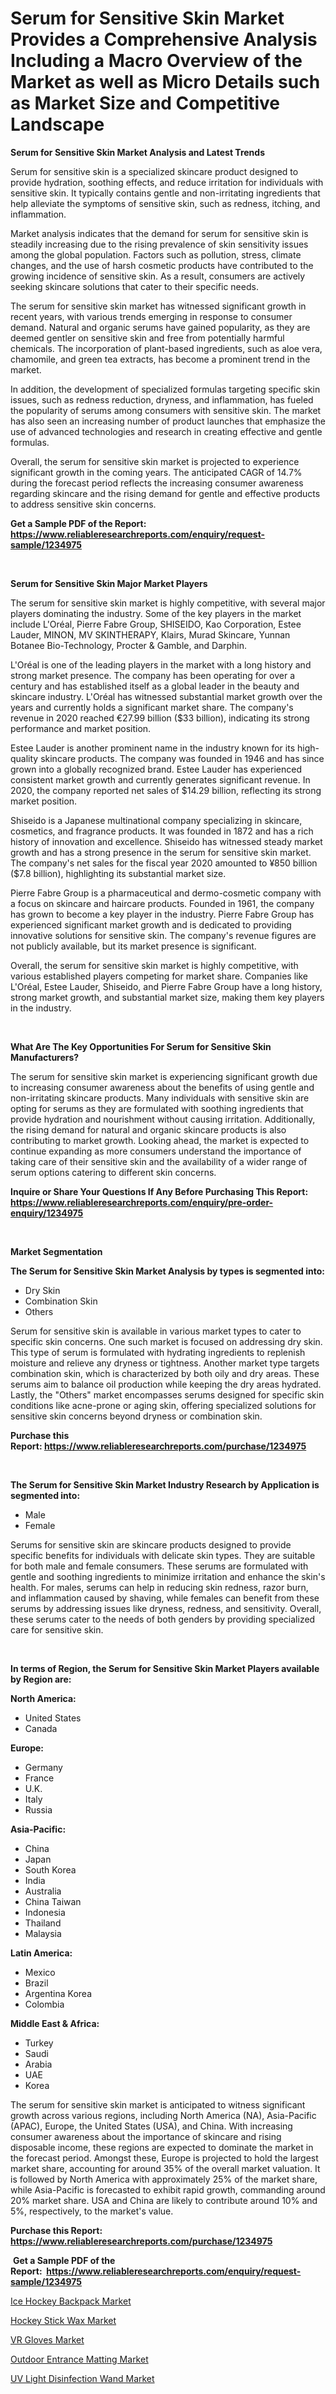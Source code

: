 <p><h1>Serum for Sensitive Skin Market Provides a Comprehensive Analysis Including a Macro Overview of the Market as well as Micro Details such as Market Size and Competitive Landscape</h1></p><p><strong>Serum for Sensitive Skin Market Analysis and Latest Trends</strong></p>
<p><p>Serum for sensitive skin is a specialized skincare product designed to provide hydration, soothing effects, and reduce irritation for individuals with sensitive skin. It typically contains gentle and non-irritating ingredients that help alleviate the symptoms of sensitive skin, such as redness, itching, and inflammation.</p><p>Market analysis indicates that the demand for serum for sensitive skin is steadily increasing due to the rising prevalence of skin sensitivity issues among the global population. Factors such as pollution, stress, climate changes, and the use of harsh cosmetic products have contributed to the growing incidence of sensitive skin. As a result, consumers are actively seeking skincare solutions that cater to their specific needs.</p><p>The serum for sensitive skin market has witnessed significant growth in recent years, with various trends emerging in response to consumer demand. Natural and organic serums have gained popularity, as they are deemed gentler on sensitive skin and free from potentially harmful chemicals. The incorporation of plant-based ingredients, such as aloe vera, chamomile, and green tea extracts, has become a prominent trend in the market.</p><p>In addition, the development of specialized formulas targeting specific skin issues, such as redness reduction, dryness, and inflammation, has fueled the popularity of serums among consumers with sensitive skin. The market has also seen an increasing number of product launches that emphasize the use of advanced technologies and research in creating effective and gentle formulas.</p><p>Overall, the serum for sensitive skin market is projected to experience significant growth in the coming years. The anticipated CAGR of 14.7% during the forecast period reflects the increasing consumer awareness regarding skincare and the rising demand for gentle and effective products to address sensitive skin concerns.</p></p>
<p><strong>Get a Sample PDF of the Report:&nbsp; <a href="https://www.reliableresearchreports.com/enquiry/request-sample/1234975">https://www.reliableresearchreports.com/enquiry/request-sample/1234975</a></strong></p>
<p>&nbsp;</p>
<p><strong>Serum for Sensitive Skin Major Market Players</strong></p>
<p><p>The serum for sensitive skin market is highly competitive, with several major players dominating the industry. Some of the key players in the market include L'Oréal, Pierre Fabre Group, SHISEIDO, Kao Corporation, Estee Lauder, MINON, MV SKINTHERAPY, Klairs, Murad Skincare, Yunnan Botanee Bio-Technology, Procter & Gamble, and Darphin.</p><p>L'Oréal is one of the leading players in the market with a long history and strong market presence. The company has been operating for over a century and has established itself as a global leader in the beauty and skincare industry. L'Oréal has witnessed substantial market growth over the years and currently holds a significant market share. The company's revenue in 2020 reached €27.99 billion ($33 billion), indicating its strong performance and market position.</p><p>Estee Lauder is another prominent name in the industry known for its high-quality skincare products. The company was founded in 1946 and has since grown into a globally recognized brand. Estee Lauder has experienced consistent market growth and currently generates significant revenue. In 2020, the company reported net sales of $14.29 billion, reflecting its strong market position.</p><p>Shiseido is a Japanese multinational company specializing in skincare, cosmetics, and fragrance products. It was founded in 1872 and has a rich history of innovation and excellence. Shiseido has witnessed steady market growth and has a strong presence in the serum for sensitive skin market. The company's net sales for the fiscal year 2020 amounted to ¥850 billion ($7.8 billion), highlighting its substantial market size.</p><p>Pierre Fabre Group is a pharmaceutical and dermo-cosmetic company with a focus on skincare and haircare products. Founded in 1961, the company has grown to become a key player in the industry. Pierre Fabre Group has experienced significant market growth and is dedicated to providing innovative solutions for sensitive skin. The company's revenue figures are not publicly available, but its market presence is significant.</p><p>Overall, the serum for sensitive skin market is highly competitive, with various established players competing for market share. Companies like L'Oréal, Estee Lauder, Shiseido, and Pierre Fabre Group have a long history, strong market growth, and substantial market size, making them key players in the industry.</p></p>
<p>&nbsp;</p>
<p><strong>What Are The Key Opportunities For Serum for Sensitive Skin Manufacturers?</strong></p>
<p><p>The serum for sensitive skin market is experiencing significant growth due to increasing consumer awareness about the benefits of using gentle and non-irritating skincare products. Many individuals with sensitive skin are opting for serums as they are formulated with soothing ingredients that provide hydration and nourishment without causing irritation. Additionally, the rising demand for natural and organic skincare products is also contributing to market growth. Looking ahead, the market is expected to continue expanding as more consumers understand the importance of taking care of their sensitive skin and the availability of a wider range of serum options catering to different skin concerns.</p></p>
<p><strong>Inquire or Share Your Questions If Any Before Purchasing This Report: <a href="https://www.reliableresearchreports.com/enquiry/pre-order-enquiry/1234975">https://www.reliableresearchreports.com/enquiry/pre-order-enquiry/1234975</a></strong></p>
<p>&nbsp;</p>
<p><strong>Market Segmentation</strong></p>
<p><strong>The Serum for Sensitive Skin Market Analysis by types is segmented into:</strong></p>
<p><ul><li>Dry Skin</li><li>Combination Skin</li><li>Others</li></ul></p>
<p><p>Serum for sensitive skin is available in various market types to cater to specific skin concerns. One such market is focused on addressing dry skin. This type of serum is formulated with hydrating ingredients to replenish moisture and relieve any dryness or tightness. Another market type targets combination skin, which is characterized by both oily and dry areas. These serums aim to balance oil production while keeping the dry areas hydrated. Lastly, the "Others" market encompasses serums designed for specific skin conditions like acne-prone or aging skin, offering specialized solutions for sensitive skin concerns beyond dryness or combination skin.</p></p>
<p><strong>Purchase this Report:&nbsp;<a href="https://www.reliableresearchreports.com/purchase/1234975">https://www.reliableresearchreports.com/purchase/1234975</a></strong></p>
<p>&nbsp;</p>
<p><strong>The Serum for Sensitive Skin Market Industry Research by Application is segmented into:</strong></p>
<p><ul><li>Male</li><li>Female</li></ul></p>
<p><p>Serums for sensitive skin are skincare products designed to provide specific benefits for individuals with delicate skin types. They are suitable for both male and female consumers. These serums are formulated with gentle and soothing ingredients to minimize irritation and enhance the skin's health. For males, serums can help in reducing skin redness, razor burn, and inflammation caused by shaving, while females can benefit from these serums by addressing issues like dryness, redness, and sensitivity. Overall, these serums cater to the needs of both genders by providing specialized care for sensitive skin.</p></p>
<p>&nbsp;</p>
<p><strong>In terms of Region, the Serum for Sensitive Skin Market Players available by Region are:</strong></p>
<p>
    <p> <strong> North America: </strong>
        <ul>
            <li>United States</li>
            <li>Canada</li>
        </ul>
        </p> 
    <p> <strong> Europe: </strong>
        <ul>
            <li>Germany</li>
            <li>France</li>
            <li>U.K.</li>
            <li>Italy</li>
            <li>Russia</li>
        </ul>
        </p> 
    <p> <strong> Asia-Pacific: </strong>
        <ul>
            <li>China</li>
            <li>Japan</li>
            <li>South Korea</li>
            <li>India</li>
            <li>Australia</li>
            <li>China Taiwan</li>
            <li>Indonesia</li>
            <li>Thailand</li>
            <li>Malaysia</li>
        </ul>
        </p> 
    <p> <strong> Latin America: </strong>
        <ul>
            <li>Mexico</li>
            <li>Brazil</li>
            <li>Argentina Korea</li>
            <li>Colombia</li>
        </ul>
        </p> 
    <p> <strong> Middle East & Africa: </strong>
        <ul>
            <li>Turkey</li>
            <li>Saudi</li>
            <li>Arabia</li>
            <li>UAE</li>
            <li>Korea</li>
        </ul>
    </p>
    </p>
<p><p>The serum for sensitive skin market is anticipated to witness significant growth across various regions, including North America (NA), Asia-Pacific (APAC), Europe, the United States (USA), and China. With increasing consumer awareness about the importance of skincare and rising disposable income, these regions are expected to dominate the market in the forecast period. Amongst these, Europe is projected to hold the largest market share, accounting for around 35% of the overall market valuation. It is followed by North America with approximately 25% of the market share, while Asia-Pacific is forecasted to exhibit rapid growth, commanding around 20% market share. USA and China are likely to contribute around 10% and 5%, respectively, to the market's value.</p></p>
<p><strong>Purchase this Report: <a href="https://www.reliableresearchreports.com/purchase/1234975">https://www.reliableresearchreports.com/purchase/1234975</a></strong></p>
<p>&nbsp;<strong>Get a Sample PDF of the Report:&nbsp;&nbsp;<a href="https://www.reliableresearchreports.com/enquiry/request-sample/1234975">https://www.reliableresearchreports.com/enquiry/request-sample/1234975</a></strong></p>
<p><strong></strong></p>
<p><p><a href="https://github.com/bracarafogo/Market-Research-Report-List-1/blob/main/ice-hockey-backpack-market.md">Ice Hockey Backpack Market</a></p><p><a href="https://github.com/antony131rp/Market-Research-Report-List-1/blob/main/hockey-stick-wax-market.md">Hockey Stick Wax Market</a></p><p><a href="https://github.com/elizabethdagraca/Market-Research-Report-List-1/blob/main/vr-gloves-market.md">VR Gloves Market</a></p><p><a href="https://github.com/lababdou/Market-Research-Report-List-1/blob/main/outdoor-entrance-matting-market.md">Outdoor Entrance Matting Market</a></p><p><a href="https://github.com/khayangel/Market-Research-Report-List-1/blob/main/uv-light-disinfection-wand-market.md">UV Light Disinfection Wand Market</a></p></p>